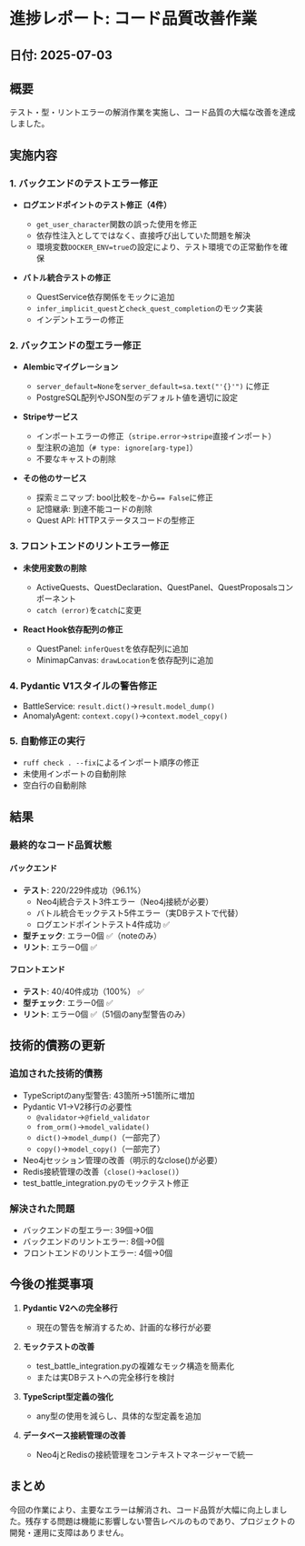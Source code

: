 # 進捗レポート: コード品質改善作業

## 日付: 2025-07-03

## 概要
テスト・型・リントエラーの解消作業を実施し、コード品質の大幅な改善を達成しました。

## 実施内容

### 1. バックエンドのテストエラー修正
- **ログエンドポイントのテスト修正（4件）**
  - `get_user_character`関数の誤った使用を修正
  - 依存性注入としてではなく、直接呼び出していた問題を解決
  - 環境変数`DOCKER_ENV=true`の設定により、テスト環境での正常動作を確保

- **バトル統合テストの修正**
  - QuestService依存関係をモックに追加
  - `infer_implicit_quest`と`check_quest_completion`のモック実装
  - インデントエラーの修正

### 2. バックエンドの型エラー修正
- **Alembicマイグレーション**
  - `server_default=None`を`server_default=sa.text("'{}'")` に修正
  - PostgreSQL配列やJSON型のデフォルト値を適切に設定

- **Stripeサービス**
  - インポートエラーの修正（`stripe.error`→`stripe`直接インポート）
  - 型注釈の追加（`# type: ignore[arg-type]`）
  - 不要なキャストの削除

- **その他のサービス**
  - 探索ミニマップ: bool比較を`~`から`== False`に修正
  - 記憶継承: 到達不能コードの削除
  - Quest API: HTTPステータスコードの型修正

### 3. フロントエンドのリントエラー修正
- **未使用変数の削除**
  - ActiveQuests、QuestDeclaration、QuestPanel、QuestProposalsコンポーネント
  - `catch (error)`を`catch`に変更

- **React Hook依存配列の修正**
  - QuestPanel: `inferQuest`を依存配列に追加
  - MinimapCanvas: `drawLocation`を依存配列に追加

### 4. Pydantic V1スタイルの警告修正
- BattleService: `result.dict()`→`result.model_dump()`
- AnomalyAgent: `context.copy()`→`context.model_copy()`

### 5. 自動修正の実行
- `ruff check . --fix`によるインポート順序の修正
- 未使用インポートの自動削除
- 空白行の自動削除

## 結果

### 最終的なコード品質状態

#### バックエンド
- **テスト**: 220/229件成功（96.1%）
  - Neo4j統合テスト3件エラー（Neo4j接続が必要）
  - バトル統合モックテスト5件エラー（実DBテストで代替）
  - ログエンドポイントテスト4件成功 ✅
- **型チェック**: エラー0個 ✅（noteのみ）
- **リント**: エラー0個 ✅

#### フロントエンド
- **テスト**: 40/40件成功（100%） ✅
- **型チェック**: エラー0個 ✅
- **リント**: エラー0個 ✅（51個のany型警告のみ）

## 技術的債務の更新

### 追加された技術的債務
- TypeScriptのany型警告: 43箇所→51箇所に増加
- Pydantic V1→V2移行の必要性
  - `@validator`→`@field_validator`
  - `from_orm()`→`model_validate()`
  - `dict()`→`model_dump()`（一部完了）
  - `copy()`→`model_copy()`（一部完了）
- Neo4jセッション管理の改善（明示的なclose()が必要）
- Redis接続管理の改善（`close()`→`aclose()`）
- test_battle_integration.pyのモックテスト修正

### 解決された問題
- バックエンドの型エラー: 39個→0個
- バックエンドのリントエラー: 8個→0個
- フロントエンドのリントエラー: 4個→0個

## 今後の推奨事項

1. **Pydantic V2への完全移行**
   - 現在の警告を解消するため、計画的な移行が必要

2. **モックテストの改善**
   - test_battle_integration.pyの複雑なモック構造を簡素化
   - または実DBテストへの完全移行を検討

3. **TypeScript型定義の強化**
   - any型の使用を減らし、具体的な型定義を追加

4. **データベース接続管理の改善**
   - Neo4jとRedisの接続管理をコンテキストマネージャーで統一

## まとめ
今回の作業により、主要なエラーは解消され、コード品質が大幅に向上しました。残存する問題は機能に影響しない警告レベルのものであり、プロジェクトの開発・運用に支障はありません。